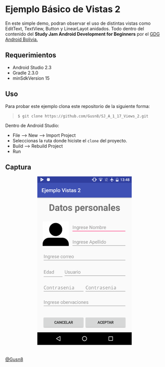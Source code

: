 Ejemplo Básico de Vistas 2
========================

En este simple demo, podran observar el uso de distintas vistas como EditText, TextView, Button y LinearLayot anidados.
Todo dentro del contenido del **Study Jam Android Development for Beginners** por el [GDG Android Bolivia.](http://www.gdg.androidbolivia.com/)


Requerimientos
------------

  * Android Studio 2.3
  * Gradle 2.3.0
  * minSdkVersion 15

Uso
---------
Para probar este ejemplo clona este repositorio de la siguiente forma:
>
>     $ git clone https://github.com/Gusn8/SJ_A_1_17_Views_2.git

Dentro de Android Studio:

* File --> New --> Import Project 
* Seleccionas la ruta donde hiciste el `clone` del proyecto.
* Build --> Rebuild Project
* Run 

Captura
---------

<div align="center">
    <center>
        <img src="/img/captura.png" width="300">
    </center>
</div>
<br><br>
<a href="http://www.miramicodigo.com" target="_blank">@Gusn8</a>